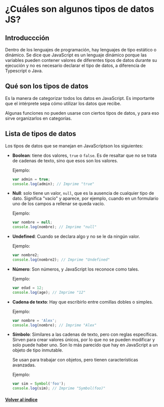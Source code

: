 # ¿Cuáles son algunos tipos de datos JS?

## Introduccción 

Dentro de los lenguajes de programación, hay lenguajes de tipo estático o dinámico. Se dice que JavaScript es un lenguaje dinámico porque las variables pueden contener valores de diferentes tipos de datos durante su ejecución y no es necesario declarar el tipo de datos, a diferencia de Typescript o Java.

## Qué son los tipos de datos

Es la manera de categorizar todos los datos en JavaScript. Es importante que el intérprete sepa cómo utilizar los datos que recibe.

Algunas funciones no pueden usarse con ciertos tipos de datos, y para eso sirve organizarlos en categorías.


## Lista de tipos de datos

Los tipos de datos que se manejan en JavaScriptson los siguientes:

- **Boolean**: tiene dos valores, `true` o `false`. Es de resaltar que no se trata de cadenas de texto, sino que esos son los valores.

    Ejemplo:

    ```JavaScript
    var admin = true;
    console.log(admin); // Imprime "true"
    ```

- **Null**: solo tiene un valor, `null`, que es la ausencia de cualquier tipo de dato. Significa "vacío" y aparece, por ejemplo, cuando en un formulario uno de los campos a rellenar se queda vacío.

    Ejemplo:

    ```JavaScript
    var nombre = null;
    console.log(nombre); // Imprime "null"
    ```

- **Undefined**: Cuando se declara algo y no se le da ningún valor.

    Ejemplo:
    ```JavaScript
    var nombre2;
    console.log(nombre2); // Imprime "Undefined"
    ```
- **Número**: Son números, y JavaScript los reconoce como tales.

    Ejemplo:
    ```JavaScript
    var edad = 12;
    console.log(age); // Imprime "12"
    ```

- **Cadena de texto**: Hay que escribirlo entre comillas dobles o simples.

    Ejemplo:
    ```JavaScript
    var nombre = 'Alex';
    console.log(nombre); // Imprime "Alex"
    ```

- **Símbolo**: Similares a las cadenas de texto, pero con reglas específicas. Sirven para crear valores únicos, por lo que no se pueden modificar y solo puede haber uno. Son lo más parecido que hay en JavaScript a un objeto de tipo inmutable.

    Se usan para trabajar con objetos, pero tienen características avanzadas.

    Ejemplo:

    ```JavaScript
    var sim = Symbol('foo');
    console.log(sim); // Imprime "Symbol(foo)"
    ```
  
  

#### [Volver al índice](0.%20Checkpoint_7.md)